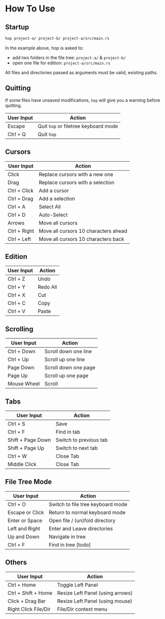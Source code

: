 # How To Use

## Startup

```sh
hop project-a/ project-b/ project-a/src/main.rs
```

In the example above, hop is asked to:
- add two folders in the file tree: `project-a/` & `project-b/`
- open one file for edition: `project-a/src/main.rs`

All files and directories passed as arguments must be valid, existing paths.

## Quitting

If some files have unsaved modifications, `hop` will give you a warning
before quitting.

| User Input           | Action                               |
|----------------------|--------------------------------------|
| Escape               | Quit `hop` or filetree keyboard mode |
| Ctrl + Q             | Quit `hop`                           |

## Cursors

| User Input           | Action                               |
|----------------------|--------------------------------------|
| Click                | Replace cursors with a new one       |
| Drag                 | Replace cursors with a selection     |
| Ctrl + Click         | Add a cursor                         |
| Ctrl + Drag          | Add a selection                      |
| Ctrl + A             | Select All                           |
| Ctrl + D             | Auto-Select                          |
| Arrows               | Move all cursors                     |
| Ctrl + Right         | Move all cursors 10 characters ahead |
| Ctrl + Left          | Move all cursors 10 characters back  |

## Edition

| User Input           | Action                               |
|----------------------|--------------------------------------|
| Ctrl + Z             | Undo                                 |
| Ctrl + Y             | Redo All                             |
| Ctrl + X             | Cut                                  |
| Ctrl + C             | Copy                                 |
| Ctrl + V             | Paste                                |

## Scrolling

| User Input           | Action                               |
|----------------------|--------------------------------------|
| Ctrl + Down          | Scroll down one line                 |
| Ctrl + Up            | Scroll up one line                   |
| Page Down            | Scroll down one page                 |
| Page Up              | Scroll up one page                   |
| Mouse Wheel          | Scroll                               |

## Tabs

| User Input           | Action                               |
|----------------------|--------------------------------------|
| Ctrl + S             | Save                                 |
| Ctrl + F             | Find in tab                          |
| Shift + Page Down    | Switch to previous tab               |
| Shift + Page Up      | Switch to next tab                   |
| Ctrl + W             | Close Tab                            |
| Middle Click         | Close Tab                            |

## File Tree Mode

| User Input           | Action                               |
|----------------------|--------------------------------------|
| Ctrl + O             | Switch to file tree keyboard mode    |
| Escape or Click      | Return to normal keyboard mode       |
| Enter or Space       | Open file / (un)fold directory       |
| Left and Right       | Enter and Leave directories          |
| Up and Down          | Navigate in tree                     |
| Ctrl + F             | Find in tree                  [todo] |

## Others

| User Input           | Action                               |
|----------------------|--------------------------------------|
| Ctrl + Home          | Toggle Left Panel                    |
| Ctrl + Shift + Home  | Resize Left Panel (using arrows)     |
| Click + Drag Bar     | Resize Left Panel (using mouse)      |
| Right Click File/Dir | File/Dir context menu                |
